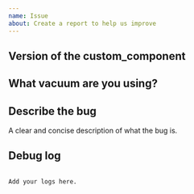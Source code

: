 ```yaml
---
name: Issue
about: Create a report to help us improve
---
```


<!-- Before you open a new issue, search through the existing issues to see if others have had the same problem.

Issues not containing the minimum requirements will be closed:

- Issues without a description (using the header is not good enough) will be closed.

-->

## Version of the custom_component

<!-- If you are not using the newest version, download and try that before opening an issue
-->

## What vacuum are you using?
<!-- If you have multiple vacuums - list all of the ones with the issue here -->

## Describe the bug

A clear and concise description of what the bug is.

## Debug log

<!-- To enable debug logs go to settings -> Devices & Services -> Roborock -> Three dots in the top right -> Enable debug logging -> Restart -->

```text

Add your logs here.

```
